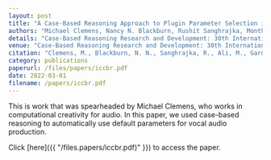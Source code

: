 ```yaml
---
layout: post
title: "A Case-Based Reasoning Approach to Plugin Parameter Selection in Vocal Audio Production"
authors: "Michael Clemens, Nancy N. Blackburn, Rushit Sanghrajka, Monthir Ali, M. Gardone, Shilpa Thomas, Hunter Finney, and Rogelio E. Cardona-Rivera"
details: "Case-Based Reasoning Research and Development: 30th International Conference, ICCBR 2022, 2022."
venue: "Case-Based Reasoning Research and Development: 30th International Conference, ICCBR 2022."
citation: "Clemens, M., Blackburn, N. N., Sanghrajka, R., Ali, M., Gardone, M., Thomas, S., Finney, H. & Cardona-Rivera, R. E. (2022, August). A Case-Based Reasoning Approach to Plugin Parameter Selection in Vocal Audio Production. In International Conference on Case-Based Reasoning (pp. 350-364). Cham: Springer International Publishing."
category: publications
paperurl: /files/papers/iccbr.pdf
date: 2022-03-01
filename: /papers/iccbr.pdf
---
```


This is work that was spearheaded by Michael Clemens, who works in computational creativity for audio. In this paper, we used case-based reasoning to automatically use default parameters for vocal audio production.

Click [here]({{ "/files.papers/iccbr.pdf)" }}) to access the paper.
